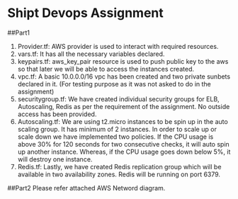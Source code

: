 # Shipt Devops Assignment
##Part1
1. Provider.tf: AWS provider is used to interact with required resources.
2. vars.tf: It has all the necessary variables declared.
3. keypairs.tf: aws_key_pair resource is used to push public key to the aws so that later we will be able to access the instances created. 
4. vpc.tf: A basic 10.0.0.0/16 vpc has been created and two private sunbets declared in it. (For testing purpose as it was not asked to do in the assignment)
5. securitygroup.tf: We have created individual security groups for ELB, Autoscaling, Redis as per the requirement of the assignment. No outside access has been provided.
6. Autoscaling.tf: We are using t2.micro instances to be spin up in the auto scaling group. It has minimum of 2 instances. In order to scale up or scale down we have implemented two policies. If the CPU usage is above 30% for 120 seconds for two consecutive checks, it will auto spin up another instance. Whereas, if the CPU usage goes down below 5%, it will destroy one instance.
7. Redis.tf: Lastly, we have created Redis replication group which will be available in two availability zones. Redis will be running on port 6379.

##Part2
Please refer attached AWS Netword diagram.
